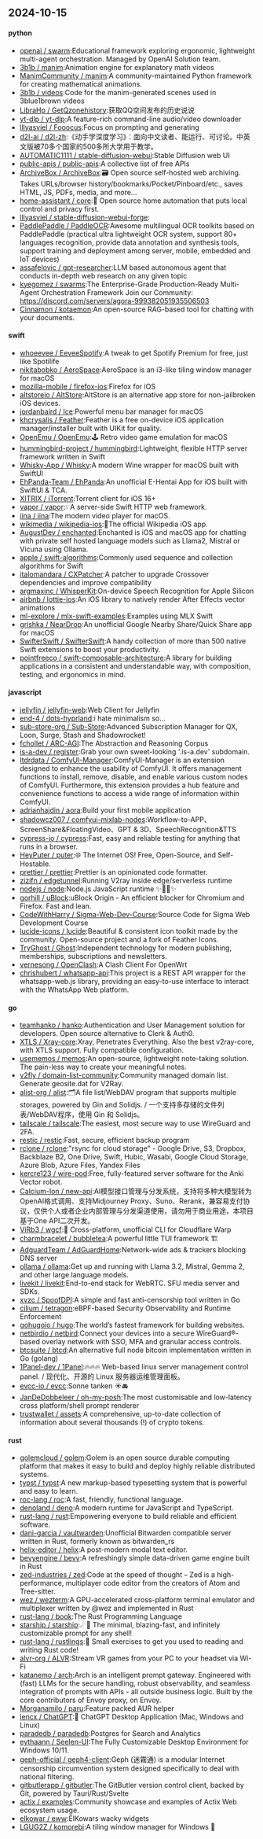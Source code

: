 ## 2024-10-15

#### python
* [openai / swarm](https://github.com/openai/swarm):Educational framework exploring ergonomic, lightweight multi-agent orchestration. Managed by OpenAI Solution team.
* [3b1b / manim](https://github.com/3b1b/manim):Animation engine for explanatory math videos
* [ManimCommunity / manim](https://github.com/ManimCommunity/manim):A community-maintained Python framework for creating mathematical animations.
* [3b1b / videos](https://github.com/3b1b/videos):Code for the manim-generated scenes used in 3blue1brown videos
* [LibraHp / GetQzonehistory](https://github.com/LibraHp/GetQzonehistory):获取QQ空间发布的历史说说
* [yt-dlp / yt-dlp](https://github.com/yt-dlp/yt-dlp):A feature-rich command-line audio/video downloader
* [lllyasviel / Fooocus](https://github.com/lllyasviel/Fooocus):Focus on prompting and generating
* [d2l-ai / d2l-zh](https://github.com/d2l-ai/d2l-zh):《动手学深度学习》：面向中文读者、能运行、可讨论。中英文版被70多个国家的500多所大学用于教学。
* [AUTOMATIC1111 / stable-diffusion-webui](https://github.com/AUTOMATIC1111/stable-diffusion-webui):Stable Diffusion web UI
* [public-apis / public-apis](https://github.com/public-apis/public-apis):A collective list of free APIs
* [ArchiveBox / ArchiveBox](https://github.com/ArchiveBox/ArchiveBox):🗃 Open source self-hosted web archiving. Takes URLs/browser history/bookmarks/Pocket/Pinboard/etc., saves HTML, JS, PDFs, media, and more...
* [home-assistant / core](https://github.com/home-assistant/core):🏡 Open source home automation that puts local control and privacy first.
* [lllyasviel / stable-diffusion-webui-forge](https://github.com/lllyasviel/stable-diffusion-webui-forge):
* [PaddlePaddle / PaddleOCR](https://github.com/PaddlePaddle/PaddleOCR):Awesome multilingual OCR toolkits based on PaddlePaddle (practical ultra lightweight OCR system, support 80+ languages recognition, provide data annotation and synthesis tools, support training and deployment among server, mobile, embedded and IoT devices)
* [assafelovic / gpt-researcher](https://github.com/assafelovic/gpt-researcher):LLM based autonomous agent that conducts in-depth web research on any given topic
* [kyegomez / swarms](https://github.com/kyegomez/swarms):The Enterprise-Grade Production-Ready Multi-Agent Orchestration Framework Join our Community: https://discord.com/servers/agora-999382051935506503
* [Cinnamon / kotaemon](https://github.com/Cinnamon/kotaemon):An open-source RAG-based tool for chatting with your documents.

#### swift
* [whoeevee / EeveeSpotify](https://github.com/whoeevee/EeveeSpotify):A tweak to get Spotify Premium for free, just like Spotilife
* [nikitabobko / AeroSpace](https://github.com/nikitabobko/AeroSpace):AeroSpace is an i3-like tiling window manager for macOS
* [mozilla-mobile / firefox-ios](https://github.com/mozilla-mobile/firefox-ios):Firefox for iOS
* [altstoreio / AltStore](https://github.com/altstoreio/AltStore):AltStore is an alternative app store for non-jailbroken iOS devices.
* [jordanbaird / Ice](https://github.com/jordanbaird/Ice):Powerful menu bar manager for macOS
* [khcrysalis / Feather](https://github.com/khcrysalis/Feather):Feather is a free on-device iOS application manager/installer built with UIKit for quality.
* [OpenEmu / OpenEmu](https://github.com/OpenEmu/OpenEmu):🕹 Retro video game emulation for macOS
* [hummingbird-project / hummingbird](https://github.com/hummingbird-project/hummingbird):Lightweight, flexible HTTP server framework written in Swift
* [Whisky-App / Whisky](https://github.com/Whisky-App/Whisky):A modern Wine wrapper for macOS built with SwiftUI
* [EhPanda-Team / EhPanda](https://github.com/EhPanda-Team/EhPanda):An unofficial E-Hentai App for iOS built with SwiftUI & TCA.
* [XITRIX / iTorrent](https://github.com/XITRIX/iTorrent):Torrent client for iOS 16+
* [vapor / vapor](https://github.com/vapor/vapor):💧 A server-side Swift HTTP web framework.
* [iina / iina](https://github.com/iina/iina):The modern video player for macOS.
* [wikimedia / wikipedia-ios](https://github.com/wikimedia/wikipedia-ios):📱The official Wikipedia iOS app.
* [AugustDev / enchanted](https://github.com/AugustDev/enchanted):Enchanted is iOS and macOS app for chatting with private self hosted language models such as Llama2, Mistral or Vicuna using Ollama.
* [apple / swift-algorithms](https://github.com/apple/swift-algorithms):Commonly used sequence and collection algorithms for Swift
* [italomandara / CXPatcher](https://github.com/italomandara/CXPatcher):A patcher to upgrade Crossover dependencies and improve compatibility
* [argmaxinc / WhisperKit](https://github.com/argmaxinc/WhisperKit):On-device Speech Recognition for Apple Silicon
* [airbnb / lottie-ios](https://github.com/airbnb/lottie-ios):An iOS library to natively render After Effects vector animations
* [ml-explore / mlx-swift-examples](https://github.com/ml-explore/mlx-swift-examples):Examples using MLX Swift
* [grishka / NearDrop](https://github.com/grishka/NearDrop):An unofficial Google Nearby Share/Quick Share app for macOS
* [SwifterSwift / SwifterSwift](https://github.com/SwifterSwift/SwifterSwift):A handy collection of more than 500 native Swift extensions to boost your productivity.
* [pointfreeco / swift-composable-architecture](https://github.com/pointfreeco/swift-composable-architecture):A library for building applications in a consistent and understandable way, with composition, testing, and ergonomics in mind.

#### javascript
* [jellyfin / jellyfin-web](https://github.com/jellyfin/jellyfin-web):Web Client for Jellyfin
* [end-4 / dots-hyprland](https://github.com/end-4/dots-hyprland):i hate minimalism so...
* [sub-store-org / Sub-Store](https://github.com/sub-store-org/Sub-Store):Advanced Subscription Manager for QX, Loon, Surge, Stash and Shadowrocket!
* [fchollet / ARC-AGI](https://github.com/fchollet/ARC-AGI):The Abstraction and Reasoning Corpus
* [is-a-dev / register](https://github.com/is-a-dev/register):Grab your own sweet-looking '.is-a.dev' subdomain.
* [ltdrdata / ComfyUI-Manager](https://github.com/ltdrdata/ComfyUI-Manager):ComfyUI-Manager is an extension designed to enhance the usability of ComfyUI. It offers management functions to install, remove, disable, and enable various custom nodes of ComfyUI. Furthermore, this extension provides a hub feature and convenience functions to access a wide range of information within ComfyUI.
* [adrianhajdin / aora](https://github.com/adrianhajdin/aora):Build your first mobile application
* [shadowcz007 / comfyui-mixlab-nodes](https://github.com/shadowcz007/comfyui-mixlab-nodes):Workflow-to-APP、ScreenShare&FloatingVideo、GPT & 3D、SpeechRecognition&TTS
* [cypress-io / cypress](https://github.com/cypress-io/cypress):Fast, easy and reliable testing for anything that runs in a browser.
* [HeyPuter / puter](https://github.com/HeyPuter/puter):🌐 The Internet OS! Free, Open-Source, and Self-Hostable.
* [prettier / prettier](https://github.com/prettier/prettier):Prettier is an opinionated code formatter.
* [zizifn / edgetunnel](https://github.com/zizifn/edgetunnel):Running V2ray inside edge/serverless runtime
* [nodejs / node](https://github.com/nodejs/node):Node.js JavaScript runtime ✨🐢🚀✨
* [gorhill / uBlock](https://github.com/gorhill/uBlock):uBlock Origin - An efficient blocker for Chromium and Firefox. Fast and lean.
* [CodeWithHarry / Sigma-Web-Dev-Course](https://github.com/CodeWithHarry/Sigma-Web-Dev-Course):Source Code for Sigma Web Development Course
* [lucide-icons / lucide](https://github.com/lucide-icons/lucide):Beautiful & consistent icon toolkit made by the community. Open-source project and a fork of Feather Icons.
* [TryGhost / Ghost](https://github.com/TryGhost/Ghost):Independent technology for modern publishing, memberships, subscriptions and newsletters.
* [vernesong / OpenClash](https://github.com/vernesong/OpenClash):A Clash Client For OpenWrt
* [chrishubert / whatsapp-api](https://github.com/chrishubert/whatsapp-api):This project is a REST API wrapper for the whatsapp-web.js library, providing an easy-to-use interface to interact with the WhatsApp Web platform.

#### go
* [teamhanko / hanko](https://github.com/teamhanko/hanko):Authentication and User Management solution for developers. Open source alternative to Clerk & Auth0.
* [XTLS / Xray-core](https://github.com/XTLS/Xray-core):Xray, Penetrates Everything. Also the best v2ray-core, with XTLS support. Fully compatible configuration.
* [usememos / memos](https://github.com/usememos/memos):An open-source, lightweight note-taking solution. The pain-less way to create your meaningful notes.
* [v2fly / domain-list-community](https://github.com/v2fly/domain-list-community):Community managed domain list. Generate geosite.dat for V2Ray.
* [alist-org / alist](https://github.com/alist-org/alist):🗂️A file list/WebDAV program that supports multiple storages, powered by Gin and Solidjs. / 一个支持多存储的文件列表/WebDAV程序，使用 Gin 和 Solidjs。
* [tailscale / tailscale](https://github.com/tailscale/tailscale):The easiest, most secure way to use WireGuard and 2FA.
* [restic / restic](https://github.com/restic/restic):Fast, secure, efficient backup program
* [rclone / rclone](https://github.com/rclone/rclone):"rsync for cloud storage" - Google Drive, S3, Dropbox, Backblaze B2, One Drive, Swift, Hubic, Wasabi, Google Cloud Storage, Azure Blob, Azure Files, Yandex Files
* [kercre123 / wire-pod](https://github.com/kercre123/wire-pod):Free, fully-featured server software for the Anki Vector robot.
* [Calcium-Ion / new-api](https://github.com/Calcium-Ion/new-api):AI模型接口管理与分发系统，支持将多种大模型转为OpenAI格式调用、支持Midjourney Proxy、Suno、Rerank，兼容易支付协议，仅供个人或者企业内部管理与分发渠道使用，请勿用于商业用途，本项目基于One API二次开发。
* [ViRb3 / wgcf](https://github.com/ViRb3/wgcf):🚤 Cross-platform, unofficial CLI for Cloudflare Warp
* [charmbracelet / bubbletea](https://github.com/charmbracelet/bubbletea):A powerful little TUI framework 🏗
* [AdguardTeam / AdGuardHome](https://github.com/AdguardTeam/AdGuardHome):Network-wide ads & trackers blocking DNS server
* [ollama / ollama](https://github.com/ollama/ollama):Get up and running with Llama 3.2, Mistral, Gemma 2, and other large language models.
* [livekit / livekit](https://github.com/livekit/livekit):End-to-end stack for WebRTC. SFU media server and SDKs.
* [xvzc / SpoofDPI](https://github.com/xvzc/SpoofDPI):A simple and fast anti-censorship tool written in Go
* [cilium / tetragon](https://github.com/cilium/tetragon):eBPF-based Security Observability and Runtime Enforcement
* [gohugoio / hugo](https://github.com/gohugoio/hugo):The world’s fastest framework for building websites.
* [netbirdio / netbird](https://github.com/netbirdio/netbird):Connect your devices into a secure WireGuard®-based overlay network with SSO, MFA and granular access controls.
* [btcsuite / btcd](https://github.com/btcsuite/btcd):An alternative full node bitcoin implementation written in Go (golang)
* [1Panel-dev / 1Panel](https://github.com/1Panel-dev/1Panel):🔥🔥🔥 Web-based linux server management control panel. / 现代化、开源的 Linux 服务器运维管理面板。
* [evcc-io / evcc](https://github.com/evcc-io/evcc):Sonne tanken ☀️🚘
* [JanDeDobbeleer / oh-my-posh](https://github.com/JanDeDobbeleer/oh-my-posh):The most customisable and low-latency cross platform/shell prompt renderer
* [trustwallet / assets](https://github.com/trustwallet/assets):A comprehensive, up-to-date collection of information about several thousands (!) of crypto tokens.

#### rust
* [golemcloud / golem](https://github.com/golemcloud/golem):Golem is an open source durable computing platform that makes it easy to build and deploy highly reliable distributed systems.
* [typst / typst](https://github.com/typst/typst):A new markup-based typesetting system that is powerful and easy to learn.
* [roc-lang / roc](https://github.com/roc-lang/roc):A fast, friendly, functional language.
* [denoland / deno](https://github.com/denoland/deno):A modern runtime for JavaScript and TypeScript.
* [rust-lang / rust](https://github.com/rust-lang/rust):Empowering everyone to build reliable and efficient software.
* [dani-garcia / vaultwarden](https://github.com/dani-garcia/vaultwarden):Unofficial Bitwarden compatible server written in Rust, formerly known as bitwarden_rs
* [helix-editor / helix](https://github.com/helix-editor/helix):A post-modern modal text editor.
* [bevyengine / bevy](https://github.com/bevyengine/bevy):A refreshingly simple data-driven game engine built in Rust
* [zed-industries / zed](https://github.com/zed-industries/zed):Code at the speed of thought – Zed is a high-performance, multiplayer code editor from the creators of Atom and Tree-sitter.
* [wez / wezterm](https://github.com/wez/wezterm):A GPU-accelerated cross-platform terminal emulator and multiplexer written by @wez and implemented in Rust
* [rust-lang / book](https://github.com/rust-lang/book):The Rust Programming Language
* [starship / starship](https://github.com/starship/starship):☄🌌️ The minimal, blazing-fast, and infinitely customizable prompt for any shell!
* [rust-lang / rustlings](https://github.com/rust-lang/rustlings):🦀 Small exercises to get you used to reading and writing Rust code!
* [alvr-org / ALVR](https://github.com/alvr-org/ALVR):Stream VR games from your PC to your headset via Wi-Fi
* [katanemo / arch](https://github.com/katanemo/arch):Arch is an intelligent prompt gateway. Engineered with (fast) LLMs for the secure handling, robust observability, and seamless integration of prompts with APIs - all outside business logic. Built by the core contributors of Envoy proxy, on Envoy.
* [Morganamilo / paru](https://github.com/Morganamilo/paru):Feature packed AUR helper
* [lencx / ChatGPT](https://github.com/lencx/ChatGPT):🔮 ChatGPT Desktop Application (Mac, Windows and Linux)
* [paradedb / paradedb](https://github.com/paradedb/paradedb):Postgres for Search and Analytics
* [eythaann / Seelen-UI](https://github.com/eythaann/Seelen-UI):The Fully Customizable Desktop Environment for Windows 10/11.
* [geph-official / geph4-client](https://github.com/geph-official/geph4-client):Geph (迷霧通) is a modular Internet censorship circumvention system designed specifically to deal with national filtering.
* [gitbutlerapp / gitbutler](https://github.com/gitbutlerapp/gitbutler):The GitButler version control client, backed by Git, powered by Tauri/Rust/Svelte
* [actix / examples](https://github.com/actix/examples):Community showcase and examples of Actix Web ecosystem usage.
* [elkowar / eww](https://github.com/elkowar/eww):ElKowars wacky widgets
* [LGUG2Z / komorebi](https://github.com/LGUG2Z/komorebi):A tiling window manager for Windows 🍉
